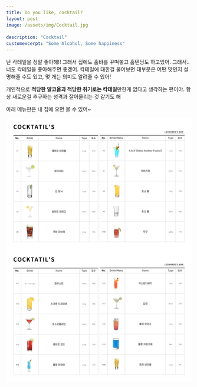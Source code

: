 ```yaml
---
title: Do you like, cocktail?
layout: post
image: /assets/img/Cocktail.jpg

description: "Cocktail"
customexcerpt: "Some Alcohol, Some happiness"
---
```


난 칵테일을 정말 좋아해!! 그래서 집에도 홈바를 꾸며놓고 홈텐딩도 하고있어.
그래서.. 너도 칵테일을 좋아해주면 좋겠어.
칵테일에 대한걸 물어보면 대부분은 어떤 맛인지 설명해줄 수도 있고, 몇 개는 의미도 알려줄 수 있어!
   
개인적으로 **적당한 알코올과 적당한 취기로는 칵테일**만한게 없다고 생각하는 편이야.
항상 새로운걸 추구하는 성격과 잘어울리는 것 같기도 해
   
아래 메뉴판은 내 집에 오면 볼 수 있어~
   
![Menu1](/assets/img/Menu1.jpg)
![Menu2](/assets/img/Menu2.jpg)

